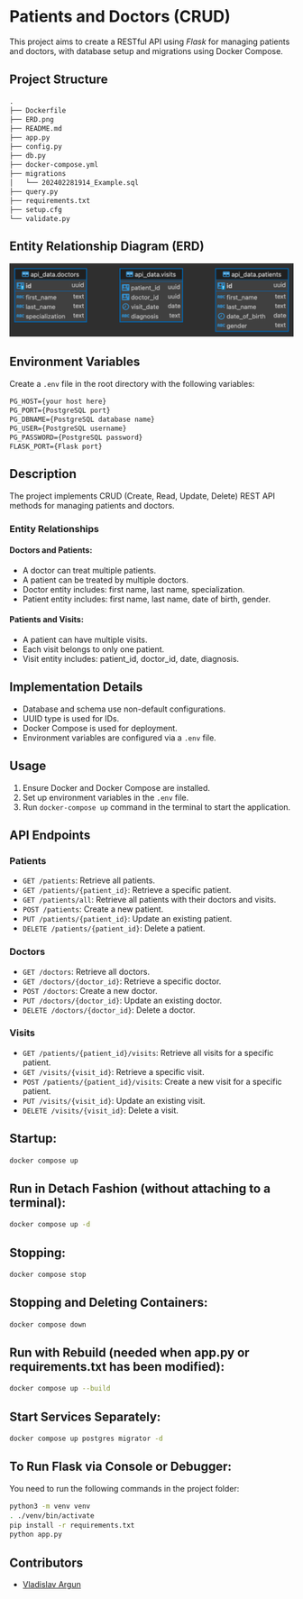 # Patients and Doctors (CRUD)

This project aims to create a RESTful API using *Flask* for managing patients and doctors, with database setup and migrations using Docker Compose.

## Project Structure

```
.
├── Dockerfile
├── ERD.png
├── README.md
├── app.py
├── config.py
├── db.py
├── docker-compose.yml
├── migrations
│   └── 202402281914_Example.sql
├── query.py
├── requirements.txt
├── setup.cfg
└── validate.py
```

## Entity Relationship Diagram (ERD)

![ERD](ERD.png)

## Environment Variables

Create a `.env` file in the root directory with the following variables:

```
PG_HOST={your host here}
PG_PORT={PostgreSQL port}
PG_DBNAME={PostgreSQL database name}
PG_USER={PostgreSQL username}
PG_PASSWORD={PostgreSQL password}
FLASK_PORT={Flask port}
```

## Description

The project implements CRUD (Create, Read, Update, Delete) REST API methods for managing patients and doctors.

### Entity Relationships

#### Doctors and Patients:

- A doctor can treat multiple patients.
- A patient can be treated by multiple doctors.
- Doctor entity includes: first name, last name, specialization.
- Patient entity includes: first name, last name, date of birth, gender.

#### Patients and Visits:

- A patient can have multiple visits.
- Each visit belongs to only one patient.
- Visit entity includes: patient_id, doctor_id, date, diagnosis.

## Implementation Details

- Database and schema use non-default configurations.
- UUID type is used for IDs.
- Docker Compose is used for deployment.
- Environment variables are configured via a `.env` file.

## Usage

1. Ensure Docker and Docker Compose are installed.
2. Set up environment variables in the `.env` file.
3. Run `docker-compose up` command in the terminal to start the application.

## API Endpoints

### Patients

- `GET /patients`: Retrieve all patients.
- `GET /patients/{patient_id}`: Retrieve a specific patient.
- `GET /patients/all`: Retrieve all patients with their doctors and visits.
- `POST /patients`: Create a new patient.
- `PUT /patients/{patient_id}`: Update an existing patient.
- `DELETE /patients/{patient_id}`: Delete a patient.

### Doctors

- `GET /doctors`: Retrieve all doctors.
- `GET /doctors/{doctor_id}`: Retrieve a specific doctor.
- `POST /doctors`: Create a new doctor.
- `PUT /doctors/{doctor_id}`: Update an existing doctor.
- `DELETE /doctors/{doctor_id}`: Delete a doctor.

### Visits

- `GET /patients/{patient_id}/visits`: Retrieve all visits for a specific patient.
- `GET /visits/{visit_id}`: Retrieve a specific visit.
- `POST /patients/{patient_id}/visits`: Create a new visit for a specific patient.
- `PUT /visits/{visit_id}`: Update an existing visit.
- `DELETE /visits/{visit_id}`: Delete a visit.

## Startup:

```bash
docker compose up
```

## Run in Detach Fashion (without attaching to a terminal):

```bash
docker compose up -d
```

## Stopping:

```bash
docker compose stop
```

## Stopping and Deleting Containers:

```bash
docker compose down
```

## Run with Rebuild (needed when app.py or requirements.txt has been modified):

```bash
docker compose up --build
```

## Start Services Separately:

```bash
docker compose up postgres migrator -d
```

## To Run Flask via Console or Debugger:

You need to run the following commands in the project folder:

```bash
python3 -m venv venv
. ./venv/bin/activate
pip install -r requirements.txt
python app.py
```

## Contributors

- [Vladislav Argun](https://github.com/argunv)
